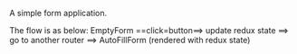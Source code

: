 A simple form application.

The flow is as below:
EmptyForm ==click=button==> update redux state ==> go to another router ==> AutoFillForm (rendered with redux state)